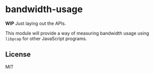 # bandwidth-usage
**WIP** Just laying out the APIs.

This module will provide a way of measuring bandwidth usage using `libpcap` for
other JavaScript programs.

## License
MIT
